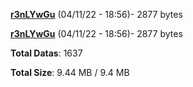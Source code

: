 [**r3nLYwGu**](/data/r3nLYwGu.txt) (04/11/22 - 18:56)- 2877 bytes

[**r3nLYwGu**](/data/r3nLYwGu.txt) (04/11/22 - 18:56)- 2877 bytes

**Total Datas**: 1637

**Total Size**: 9.44 MB / 9.4 MB